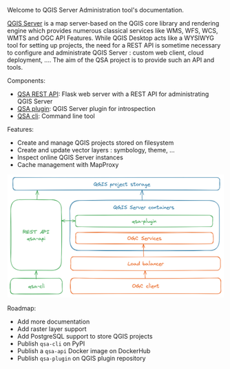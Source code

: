 Welcome to QGIS Server Administration tool's documentation.


[QGIS Server](https://docs.qgis.org/3.34/en/docs/server_manual/introduction.html) is
a map server-based on the QGIS core library and rendering engine which provides
numerous classical services like WMS, WFS, WCS, WMTS and OGC API Features.
While QGIS Desktop acts like a WYSIWYG tool for setting up projects, the need
for a REST API is sometime necessary to configure and administrate QGIS Server
: custom web client, cloud deployment, .... The aim of the QSA project is to
provide such an API and tools.

Components:

* [QSA REST API](qsa-api/): Flask web server with a REST API for administrating QGIS Server
* [QSA plugin](qsa-plugin/): QGIS Server plugin for introspection
* [QSA cli](qsa-cli/): Command line tool

Features:
* Create and manage QGIS projects stored on filesystem
* Create and update vector layers : symbology, theme, ...
* Inspect online QGIS Server instances
* Cache management with MapProxy

![QSA](images/qsa_archi.png)

Roadmap:
* Add more documentation
* Add raster layer support
* Add PostgreSQL support to store QGIS projects
* Publish `qsa-cli` on PyPI
* Publish a `qsa-api` Docker image on DockerHub
* Publish `qsa-plugin` on QGIS plugin repository
